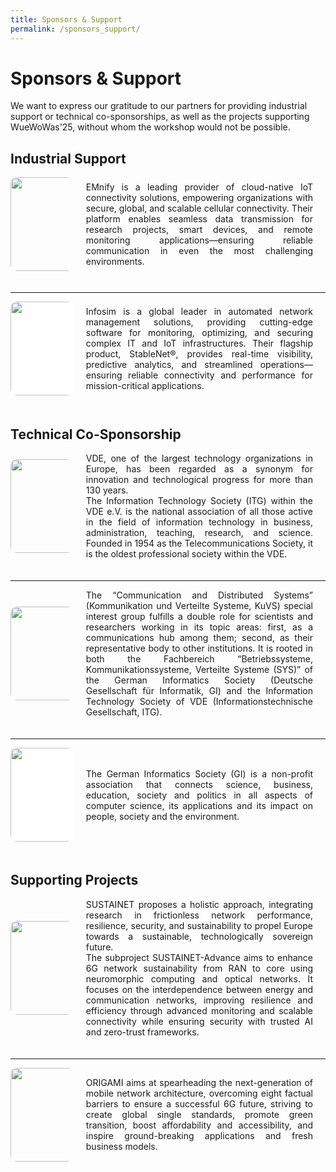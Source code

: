 ```yaml
---
title: Sponsors & Support
permalink: /sponsors_support/
---
```


<style>
 .content-container {
    display: flex;
    flex-direction: column;
}

.content-block {
    display: flex;
    align-items: center;
    margin-bottom: 20px;
}

.content-block .text {
    flex: 1;
    padding: 0 20px;
    text-align: justify;
}

.content-block img {
    width: 150px;
    height: auto;
    border-radius: 10px;
}

.content-block .left {
    order: 0;
}

.content-block .right {
    order: 1;
}
</style>

# Sponsors & Support
We want to express our gratitude to our partners for providing industrial support or technical co-sponsorships, as well as the projects supporting WueWoWas'25, without whom the workshop would not be possible.

## Industrial Support

<div class="content-container">
 <div class="content-block">
   <img src="{{ '/assets/images/emnify_new.png' | relative_url }}" style="max-width: 20%; display: inline-block; margin: auto" class="image left" >
   <div class="text">
      EMnify is a leading provider of cloud-native IoT connectivity solutions, empowering organizations with secure, global, and scalable cellular connectivity. Their platform enables seamless data transmission for research projects, smart devices, and remote monitoring applications—ensuring reliable communication in even the most challenging environments. 
   </div>
 </div>

---

 <div class="content-block">
  <img src="{{ '/assets/images/infosim.png' | relative_url }}" style="max-width: 20%; display: inline-block; background-color:white; margin: auto" class="image left">
  <div class="text">
   Infosim is a global leader in automated network management solutions, providing cutting-edge software for monitoring, optimizing, and securing complex IT and IoT infrastructures. Their flagship product, StableNet®, provides real-time visibility, predictive analytics, and streamlined operations—ensuring reliable connectivity and performance for mission-critical applications.
  </div>
 </div>
</div>

## Technical Co-Sponsorship

<div class="content-container">
 <div class="content-block">
   <img src="{{ '/assets/images/vde.jpg' | relative_url }}" style="max-width: 20%; display: inline-block; margin: auto" >
   <div class="text">
    VDE, one of the largest technology organizations in Europe, has been regarded as a synonym for innovation and technological progress for more than 130 years.</br>
    The Information Technology Society (ITG) within the VDE e.V. is the national association of all those active in the field of information technology in business, administration, teaching, research, and science. Founded in 1954 as the Telecommunications Society, it is the oldest professional society within the VDE.
  </div>
 </div>
 
---

 <div class="content-block">
  <img src="{{ '/assets/images/kuvs.png' | relative_url }}" style="max-width: 20%; display: inline-block; margin: auto" >
  <div class="text">
   The “Communication and Distributed Systems” (Kommunikation und Verteilte Systeme, KuVS) special interest group fulfills a double role for scientists and researchers working in its topic areas: first, as a communications hub among them; second, as their representative body to other institutions. It is rooted in both the Fachbereich “Betriebssysteme, Kommunikationssysteme, Verteilte Systeme (SYS)” of the German Informatics Society (Deutsche Gesellschaft für Informatik, GI) and the Information Technology Society of VDE (Informationstechnische Gesellschaft, ITG).
  </div>
 </div>

 ---
 
 <div class="content-block">
  <img src="{{ '/assets/images/gi.png' | relative_url }}" style="max-width: 20%; display: inline-block; margin: auto; background-color:white;" >
  <div class="text">
   The German Informatics Society (GI) is a non-profit association that connects science, business, education, society and politics in all aspects of computer science, its applications and its impact on people, society and the environment.
  </div>
 </div>
</div>

## Supporting Projects

<div class="content-container">
 <div class="content-block">
  <img src="{{ '/assets/images/logo-SUSTAINET-Advance.jpg' | relative_url }}" style="max-width: 20%; display: inline-block; margin: auto" >
  <div class="text">
   SUSTAINET proposes a holistic approach, integrating research in frictionless network performance, resilience, security, and sustainability to propel Europe towards a sustainable, technologically sovereign future.</br>
   The subproject SUSTAINET-Advance aims to enhance 6G network sustainability from RAN to core using neuromorphic computing and optical networks. It focuses on the interdependence between energy and communication networks, improving resilience and efficiency through advanced monitoring and scalable connectivity while ensuring security with trusted AI and zero-trust frameworks.
  </div>
 </div>

 ---
 
 <div class="content-block">
  <img src="{{ '/assets/images/origami_logo.png' | relative_url }}" style="max-width: 20%; display: inline-block; margin: auto" >
  <div class="text">
   ORIGAMI aims at spearheading the next-generation of mobile network architecture, overcoming eight factual barriers to ensure a successful 6G future, striving to create global single standards, promote green transition, boost affordability and accessibility, and inspire ground-breaking applications and fresh business models.
  </div>
 </div>
</div>
